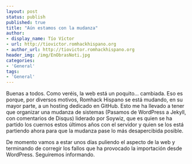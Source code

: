 ```yaml
---
layout: post
status: publish
published: true
title: "Aún estamos con la mudanza"
author:
- display_name: Tío Víctor
- url: http://tiovictor.romhackhispano.org
- author_url: http://tiovictor.romhackhispano.org
header_img: /img/EnObrasNoti.jpg
categories:
- 'General'
tags:
- 'General'
---
```


Buenas a todos. Como veréis, la web está un poquito... cambiada. Eso es porque, por diversos motivos, 
Romhack Hispano se está mudando, en su mayor parte, a un hosting dedicado en GitHub. Esto me ha llevado a 
tener que organizar una mudanza de sistemas (Pasamos de WordPress a Jekyll, con comentarios de Disqus) 
liderado por Soywiz, que es quien se ha partido los cuernos estos últimos años con el servidor y quien se 
los está partiendo ahora para que la mudanza pase lo más desapercibida posible.

De momento vamos a estar unos días puliendo el aspecto de la web y terminando de corregir los fallos que ha 
provocado la importación desde WordPress. Seguiremos informando.
